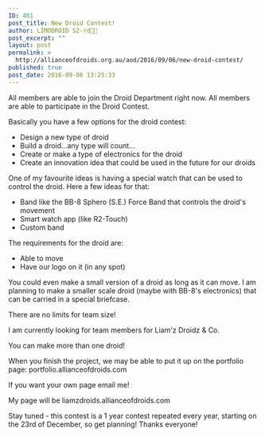```yaml
---
ID: 401
post_title: New Droid Contest!
author: LIMODROID S2-rd🔭🔬
post_excerpt: ""
layout: post
permalink: >
  http://allianceofdroids.org.au/aod/2016/09/06/new-droid-contest/
published: true
post_date: 2016-09-06 13:25:33
---
```

All members are able to join the Droid Department right now. All members are able to participate in the Droid Contest.&nbsp;

Basically you have a few options for the droid contest:
<ul>
	<li>Design a new type of droid</li>
	<li>Build a droid...any type will count...</li>
	<li>Create or make a type of electronics for the droid</li>
	<li>Create an innovation idea that could be used in the future for our droids</li>
</ul>
One of my favourite ideas is having a special watch that can be used to control the droid. Here a few ideas for that:
<ul>
	<li>Band like the BB-8 Sphero (S.E.) Force Band that controls the droid's movement</li>
	<li>Smart watch app (like R2-Touch)</li>
	<li>Custom band</li>
</ul>
The requirements for the droid are:
<ul>
	<li>Able to move&nbsp;</li>
	<li>Have our logo on it (in any spot)</li>
</ul>
You could even make a small version of a droid as long as it can move. I am planning to make a smaller scale droid (maybe with BB-8's electronics) that can be carried in a special briefcase.

There are no limits for team size!

I am currently looking for team members for Liam'z Droidz &amp; Co.&nbsp;

You can make more than one droid!

When you finish the project, we may be able to put it up on the portfolio page: portfolio.allianceofdroids.com

If you want your own page email me!

My page will be liamzdroids.allianceofdroids.com

Stay tuned - this contest is a 1 year contest repeated every year, starting on the 23rd of December, so get planning!
Thanks everyone!